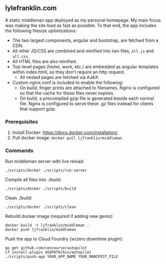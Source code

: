 ## lylefranklin.com

A static middleman app deployed as my personal homepage. My main focus was making the site load as fast as possible. To that end, the app includes the following filesize optimizations:

- The two largest components, angular and bootstrap, are fetched from a CDN.
- All other JS/CSS are combined and minified into two files, `all.js` and `all.css`.
- All HTML files are also minified.
- Top-level pages (home, work, etc.) are embedded as angular templates within index.html, so they don't require an http request.
  - All nested pages are fetched via AJAX.
- Custom nginx.conf is included to enable the following:
  - On build, finger prints are attached to filenames. Nginx is configured so that the cache for these files never expires.
  - On build, a precompiled gzip file is generated beside each normal file. Nginx is configured to serve these .gz files instead for clients that support gzip.

### Prerequisites

1. Install Docker: https://docs.docker.com/installation/
2. Pull docker image: `docker pull ljfranklin/middleman`

### Commands

Run middleman server with live reload:

```
./scripts/docker ./scripts/run-server
```

Compile all files into ./build:
```
./scripts/docker ./scripts/build
```

Clean ./build:
```
./scripts/docker ./scripts/clean
```

Rebuild docker image (required if adding new gems):
```
docker build -t ljfranklin/middleman .
docker push ljfranklin/middleman
```

Push the app to Cloud Foundry (w/zero downtime plugin):
```
go get github.com/concourse/autopilot
cf install-plugin $GOPATH/bin/autopilot
./scripts/push-app YOUR_APP_NAME YOUR_MANIFEST_FILE
```
